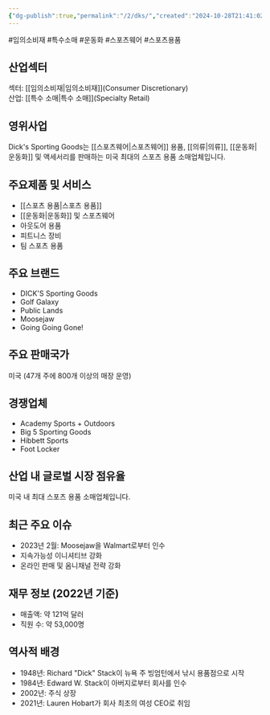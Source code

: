 ```yaml
---
{"dg-publish":true,"permalink":"/2/dks/","created":"2024-10-28T21:41:02.807+09:00","updated":"2025-07-29T21:37:04.576+09:00"}
---
```


#임의소비재 #특수소매 #운동화 #스포츠웨어 #스포츠용품

## 산업섹터

섹터: [[임의소비재\|임의소비재]](Consumer Discretionary)  
산업: [[특수 소매\|특수 소매]](Specialty Retail)

## 영위사업

Dick's Sporting Goods는 [[스포츠웨어\|스포츠웨어]] 용품, [[의류\|의류]], [[운동화\|운동화]] 및 액세서리를 판매하는 미국 최대의 스포츠 용품 소매업체입니다.

## 주요제품 및 서비스

- [[스포츠 용품\|스포츠 용품]]
- [[운동화\|운동화]] 및 스포츠웨어
- 아웃도어 용품
- 피트니스 장비
- 팀 스포츠 용품

## 주요 브랜드

- DICK'S Sporting Goods
- Golf Galaxy
- Public Lands
- Moosejaw
- Going Going Gone!

## 주요 판매국가

미국 (47개 주에 800개 이상의 매장 운영)

## 경쟁업체

- Academy Sports + Outdoors
- Big 5 Sporting Goods
- Hibbett Sports
- Foot Locker

## 산업 내 글로벌 시장 점유율

미국 내 최대 스포츠 용품 소매업체입니다.

## 최근 주요 이슈

- 2023년 2월: Moosejaw을 Walmart로부터 인수
- 지속가능성 이니셔티브 강화
- 온라인 판매 및 옴니채널 전략 강화

## 재무 정보 (2022년 기준)

- 매출액: 약 121억 달러
- 직원 수: 약 53,000명

## 역사적 배경

- 1948년: Richard "Dick" Stack이 뉴욕 주 빙엄턴에서 낚시 용품점으로 시작
- 1984년: Edward W. Stack이 아버지로부터 회사를 인수
- 2002년: 주식 상장
- 2021년: Lauren Hobart가 회사 최초의 여성 CEO로 취임